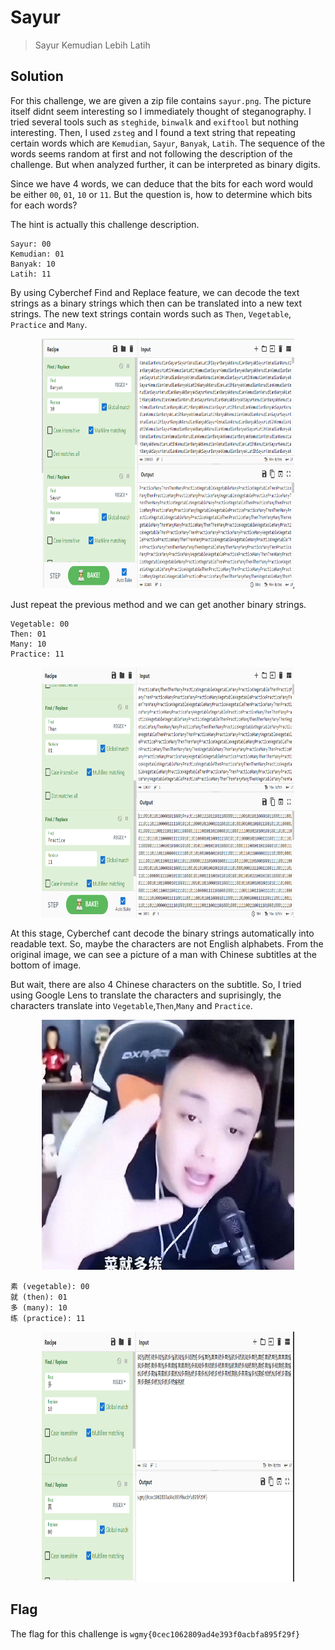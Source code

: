 # Sayur
> Sayur Kemudian Lebih Latih

## Solution
For this challenge, we are given a zip file contains ```sayur.png```. The picture itself didnt seem interesting so I immediately thought of steganography. I tried several tools such as ```steghide```, ```binwalk``` and ```exiftool``` but nothing interesting. Then, I used ```zsteg``` and I found a text string that repeating certain words which are ```Kemudian```, ```Sayur```, ```Banyak```, ```Latih```. The sequence of the words seems random at first and not following the description of the challenge. But when analyzed further, it can be interpreted as binary digits.

Since we have 4 words, we can deduce that the bits for each word would be either ```00```, ```01```, ```10``` or ```11```. But the question is, how to determine which bits for each words? 

The hint is actually this challenge description.

```
Sayur: 00
Kemudian: 01
Banyak: 10
Latih: 11
```
By using Cyberchef Find and Replace feature, we can decode the text strings as a binary strings which then can be translated into a new text strings. The new text strings contain words such as ```Then```, ```Vegetable```, ```Practice``` and ```Many```. 

<p align="center">
  <img width="80%" height="400" src="images/sayur2.PNG">
</p>

Just repeat the previous method and we can get another binary strings.
```
Vegetable: 00
Then: 01
Many: 10
Practice: 11
```


<p align="center">
  <img width="80%" height="400" src="images/sayur3.PNG">
</p>

At this stage, Cyberchef cant decode the binary strings automatically into readable text. So, maybe the characters are not English alphabets. From the original image, we can see a picture of a man with Chinese subtitles at the bottom of image. 

But wait, there are also 4 Chinese characters on the subtitle. So, I tried using Google Lens to translate the characters and suprisingly, the characters translate into ```Vegetable```,```Then```,```Many``` and ```Practice```.
<p align="center">
  <img width="80%" height="400" src="images/sayur.png">
</p>

```
素 (vegetable): 00
就 (then): 01
多 (many): 10
练 (practice): 11
```
<p align="center">
  <img width="80%" height="400" src="images/sayur4.PNG">
</p>

## Flag
The flag for this challenge is ```wgmy{0cec1062809ad4e393f0acbfa895f29f}```
